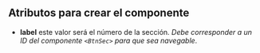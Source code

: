 ## Atributos para crear el componente

- **label** este valor será el número de la sección. _Debe corresponder a un ID del componente `<BtnSec>` para que sea navegable_.
